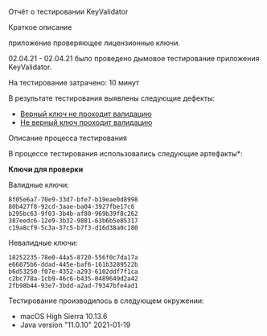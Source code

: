 Отчёт о тестировании KeyValidator

Краткое описание

приложение проверяющее лицензионные ключи.

02.04.21 - 02.04.21 было проведено дымовое тестирование приложения KeyValidator.

На тестирование затрачено: 10 минут

В результате тестирования выявлены следующие дефекты:

- [Верный ключ не проходит валидацию](https://github.com/Pavel-44/dz2/issues/1#issue-849511779)
- [Не верный ключ проходит валидацию](https://github.com/Pavel-44/dz2/issues/2#issue-849511962)

Описание процесса тестирования

В процессе тестирования использовались следующие артефакты*:

**Ключи для проверки**

Валидные ключи:

    8f05e6a7-70e9-33d7-bfe7-b19eae0d8998
    80b427f8-92cd-3aae-ba04-3927fbe17c6
    b295bc63-9f03-3b4b-af80-969b39f8c262
    387eedc6-12e9-3b32-9881-63b6b5e85317
    c19a8cf9-5c3a-37c5-b7f3-d16d38a0c180

Невалидные ключи:

    18252235-78e0-44a5-8720-556f0c7da17a
    e66075b6-ddad-445e-baf6-161b3289522b
    b6d53250-f07e-4352-a293-6102ddf7f1ca
    c2bc778a-1cb9-46c6-b435-0489649d2a42
    2fb98b44-93e7-3bdd-a2ad-79347bfe4ad1


Тестирование производилось в следующем окружении:

- macOS High Sierra 10.13.6
- Java version "11.0.10" 2021-01-19

